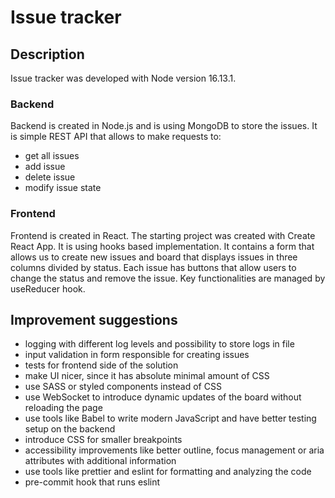 # Issue tracker
## Description
Issue tracker was developed with Node version 16.13.1.
### Backend
Backend is created in Node.js and is using MongoDB to store the issues. 
It is simple REST API that allows to make requests to:
- get all issues
- add issue
- delete issue
- modify issue state
### Frontend
Frontend is created in React. The starting project was created with Create React App. 
It is using hooks based implementation. It contains a form that allows us to create
new issues and board that displays issues in three columns divided by status. 
Each issue has buttons that allow users to change the status and remove the issue. 
Key functionalities are managed by useReducer hook.
## Improvement suggestions
- logging with different log levels and possibility to store logs in file
- input validation in form responsible for creating issues
- tests for frontend side of the solution
- make UI nicer, since it has absolute minimal amount of CSS
- use SASS or styled components instead of CSS
- use WebSocket to introduce dynamic updates of the board without reloading the page
- use tools like Babel to write modern JavaScript and have better testing setup on the backend
- introduce CSS for smaller breakpoints
- accessibility improvements like better outline, focus management or aria attributes with additional information
- use tools like prettier and eslint for formatting and analyzing the code
- pre-commit hook that runs eslint